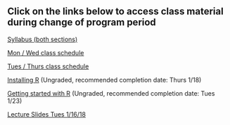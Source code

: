 ## Click on the links below to access class material during change of program period

[Syllabus (both sections)](Syllabus_Spring_2018.md)

[Mon / Wed class schedule](Mon_Wed_Schedule.md)

[Tues / Thurs class schedule](Tues_Thurs_Schedule.md)

[Installing R](R/InstallingR.md)
(Ungraded, recommended completion date: Thurs 1/18)

[Getting started with R](R/GettingStartedwithR.md)
(Ungraded, recommended completion date: Tues 1/23)

[Lecture Slides Tues 1/16/18](Lectures/Lecture20180116Tues.pdf)
